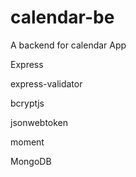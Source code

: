 # calendar-be
A backend for calendar App

Express

express-validator

bcryptjs

jsonwebtoken

moment

MongoDB

